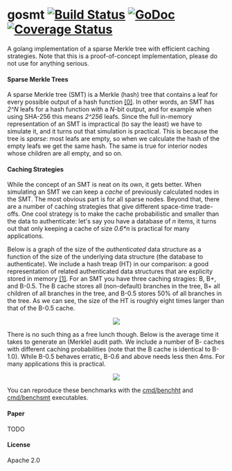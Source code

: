 # gosmt [![Build Status](https://travis-ci.org/pylls/gosmt.svg?branch=master)](https://travis-ci.org/pylls/gosmt) [![GoDoc](https://godoc.org/github.com/pylls/gosmt?status.png)](https://godoc.org/github.com/pylls/gosmt) [![Coverage Status](https://coveralls.io/repos/github/pylls/gosmt/badge.svg?branch=master)](https://coveralls.io/github/pylls/gosmt?branch=master)
A golang implementation of a sparse Merkle tree with efficient caching
strategies. Note that this is a proof-of-concept implementation, please
do not use for anything serious.

#### Sparse Merkle Trees
A sparse Merkle tree (SMT) is a Merkle (hash) tree that contains a leaf
for every possible output of a hash function
[[0]](http://www.links.org/files/RevocationTransparency.pdf).
In other words, an SMT has
_2^N_ leafs for a hash function with a _N_-bit output, and for example when
using SHA-256 this means _2^256_ leafs.
Since the full in-memory representation of an SMT is impractical (to say the
least) we have to simulate it, and it turns out that simulation is
practical. This is because the tree is _sparse_: most leafs are empty, so
when we calculate the hash of the empty leafs we get the same hash. The same
is true for interior nodes whose children are all empty, and so on.  

#### Caching Strategies
While the concept of an SMT is neat on its own, it gets better.
When simulating an SMT we can
keep a _cache_ of previously calculated nodes in the SMT. The most obvious part
is for all sparse nodes. Beyond that, there are a number of caching strategies
that give different space-time trade-offs. One cool strategy is to make the
cache probabilistic and smaller than the data to authenticate: let's say you
have a database of _n_ items, it turns out that only keeping a cache of size _0.6*n_
is practical for many applications.

Below is a graph of the size of the _authenticated_ data structure as a function
of the size of the underlying data structure (the database to authenticate).
We include a hash treap (HT) in our comparison: a good representation of
related authenticated data structures that are explicity stored in memory
[[1]](http://tamperevident.cs.rice.edu/papers/techreport-padbench.pdf).
For an SMT you have three caching stragies: B, B+, and B-0.5. The B cache stores
all (non-default) branches in the tree, B+ all children of all branches in the
tree, and B-0.5 stores 50% of all branches in the tree.
As we can see, the size of the HT is roughly eight times larger than that of
the B-0.5 cache.

<p align="center">
  <img src="https://raw.githubusercontent.com/pylls/gosmt/master/doc/cachesize.png" />
</p>

There is no such thing as a free lunch though. Below is the average time it
takes to generate an (Merkle) audit path. We include a number of B- caches with
different caching probabilities (note that the B cache is identical to B-1.0).
While B-0.5 behaves erratic, B-0.6 and above needs less then 4ms. For many 
applications this is practical. 

<p align="center">
  <img src="https://raw.githubusercontent.com/pylls/gosmt/master/doc/auditpathgen.png" />
</p>

You can reproduce these benchmarks with the 
[cmd/benchht](https://github.com/pylls/gosmt/tree/master/cmd/benchht) and
[cmd/benchsmt](https://github.com/pylls/gosmt/tree/master/cmd/benchsmt)
executables.

#### Paper
TODO

#### License
Apache 2.0

